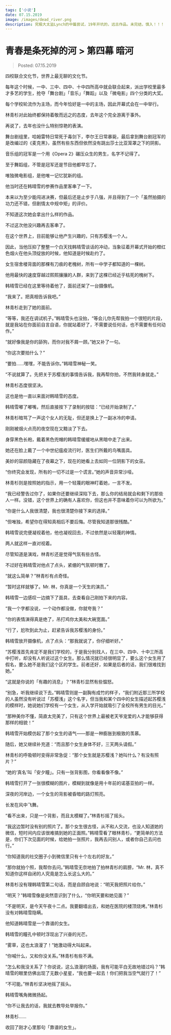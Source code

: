 ```yaml
---
tags: ['小说']
date: 07.15.2019
image: /images/dead_river.png
description: 究极大太监Lynch的中篇尝试，19年开坑的，远古作品。未完结，慎入！！！
---
```


# 青春是条死掉的河 > 第四幕 暗河

> Posted: 07.15.2019

<Tag />

四校联合文化节，世界上最无聊的文化节。

每年这个时候，一中、三中、四中、十中四所高中就会联合起来，派出学校里最多才多艺的学生，抢夺「舞台剧」「音乐」「舞蹈」以及「微电影」四个分类的大奖。

每个学校轮流作为主场，而今年恰好是一中的主场，因此开幕式会在一中举行。

林青杉对此始终都保持着敬而远之的态度，去年这个完全游离于事外。

再说了，去年也没什么特别惊艳的表演。

舞台剧组里，哈姆雷特日常死于毒剑下，李尔王日常暴毙，最后拿到舞台剧冠军的是改编过的《麦克黑》，虽然有些东西但依然没有跳出莎士比亚笼罩之下的阴影。

音乐组的冠军是一个用《Opera 2》碾压众生的男生，名字不记得了。

至于舞蹈组，不管是冠军还是节目他都早忘了。

唯独微电影组，是他唯一记忆犹新的组。

他当时还在韩晴雪的参赛作品里客串了一下。

本来以为至少能闯进决赛，但最后还是止步于八强，并且得到了一个「虽然拍摄的功力还不错，但剧情太中规中矩」的评价。

不知道这次她会拿出什么样的作品。

不过这次他没兴趣再去客串了。

在这个世界上，目前能够让他产生兴趣的，只有苏樱浅一个人。

因此，当他压抑了整整一个白天找韩晴雪谈话的冲动，当象征着开幕式开始的橙红色烟火在他头顶绽放的时候，他知道是时候赴约了。

女生宿舍楼背面的那棵有刀痕的老槐树，所有一中学子都知道的一棵树。

他用最快的速度穿越过熙熙攘攘的人群，来到了这棵已经近乎枯死的槐树下。

韩晴雪已经在这里等待着他了，面前还架了一台摄像机。

“我来了。把真相告诉我吧。”

林青杉走到了她的面前。

“等等，我还在调试机子。”韩晴雪头也没抬，“等会儿你先帮我拍一个很短的片段，就是我站在你面前自言自语，你就站着好了，不需要说任何话，也不需要有任何动作。”

“就好像我是你的舔狗，而你对我不屑一顾。”她又补了一句。

“你这次要拍什么？”

“要拍……嘿嘿，不能告诉你。”韩晴雪神秘一笑。

“不说就算了。先把关于苏樱浅的事情告诉我，我再帮你拍，不然我转身就走。”

林青杉态度很坚决。

这也是他一直以来面对韩晴雪的态度。

韩晴雪嘟了嘟嘴，然后直接按下了录制的按钮：“已经开始录制了。”

林青杉暗骂了一声这个女人的无耻，但还是换上了一副冰冷的申请。

刚刚被烟火点亮的夜空现在又黯淡了下去。

身穿黑色长袍，戴着黑色兜帽的韩晴雪缓缓地从黑暗中走了出来。

她还在脸上戴了一个中世纪瘟疫流行时，医生们所戴的鸟嘴面具。

美妙的容颜隐藏在了夜幕之下，现在的她看上去如同一位阴影下的女巫。

“你终究会发现，所有的一切不过是一个谎言。”她的声音异常沙哑。

林青杉则是按照她的指示，用一个轻蔑的眼神盯着她，一言不发。

“我已经警告过你了，如果你还要继续深陷下去，那么你的结局就会和剩下的那些人一样。没错，这个世界上的确有人喜欢你，但这也并不意味着你可以为所欲为。”

“你是什么人我很清楚，我也很清楚你接下来的选择。”

“但唯独，希望你在得知真相后不要后悔。尽管我知道那很残酷。”

韩晴雪说完便凝视着他，他也凝视回去，不过依然是以轻蔑的神情。

两人就这样一直对视着。

尽管知道是演戏，林青杉还是觉得气氛有些古怪。

不过好在韩晴雪对他点了点头，紧绷的气氛顿时散了。

“就这么简单？”林青杉有点奇怪。

“暂时这样就够了。Mr. 林，你真是一个天生的演员。”

韩晴雪一边感叹一边摘下了面具，去查看自己刚拍下来的内容。

“我一个字都没说，一个动作都没做，你就夸我？”

“你的表情演得真是绝了，吊打鸡你太美和大碗宽面。”

“行了，尬吹到此为止，赶紧告诉我苏樱浅的身份。”

韩晴雪放开摄像机，点了点头：“那我就说了，你仔细听好。”

“苏樱浅首先肯定不是我们学校的，于是我分别找人，在三中、四中、十中三所高中打听，却没有人听说过这个女生。那么情况就已经很明显了，要么这个女生用了假名，要么她不是我们这个区的学生。前者还好，如果是后者的话，我们很难找到她。”

“这就是你说的「有趣的消息」？”林青杉显然有些愠怒。

“别急，听我继续说下去。”韩晴雪则是一副胸有成竹的样子，“我们附近那三所学校的人虽然没有听说过「苏樱浅」这个名字，但当我和某个四中的女生描述起苏樱浅的模样时，她说她们学校有一个女生，从入学开始就吸引了全校所有男生的目光。”

“那种美你不懂，简直太完美了，只有这个世界上最被老天爷宠爱的人才能够获得那样的相貌！”

韩晴雪开始模仿起了那个女生的语气——那是一种膨胀到极致的羡慕。

随后，她又继续补充道：“而且那个女生身体不好，三天两头请假。”

林青杉的呼吸顿时变得非常急促：“那个女生就是苏樱浅？她叫什么？有没有照片？”

“她的‘真名’叫「安夕瞳」。只有一张背影图，你看看像不像。”

韩晴雪打开了一张很模糊的图片，模糊到就像是用十年前的诺基亚拍的一样。

深夜的河岸边，一个女生的背影被昏暗的路灯照亮。

长发在风中飞舞。

“看不出来，只是一个背影，而且太模糊了。”林青杉摇了摇头。

“我这边暂时没有别的照片了。那个女生很古怪，从不和人交流，也没人知道她的微信，短时间内应该很难搞到她的正面照。”韩晴雪看了眼林青杉，“更简单的方法是，你们下次见面的时候，给她拍一张照片，我再去问别人，或者你自己去问也行。”

“你知道我的社交圈子小到微信里只有十个左右的好友。”

“那你就拍个照，我帮你去问。”韩晴雪无奈地拍了拍林青杉的肩膀，“Mr. 林，真不知道你这样自闭的人究竟是怎么长这么大的。”

林青杉没有理韩晴雪第二句话，而是自顾自地说：“明天我把照片给你。”

“明天？”韩晴雪像是突然意识到了什么，“你明天要和她见面？”

“不是明天，是今天午夜十二点。我要翻墙出去，和她在医院的楼顶烧烤。”林青杉没有对韩晴雪隐瞒。

他知道韩晴雪是一个靠谱的女生。

韩晴雪的瞳孔中顿时浮现出了兴奋的光芒。

“雾草，这也太浪漫了！”她激动得大叫起来。

“你喊什么，又和你没关系。”林青杉有些不满。

“怎么和我没关系了？你说说，这么浪漫的场面，我有可能平白无故地错过吗？”韩晴雪的眼里仿佛出现了无数小星星，“我也要一起去！你们把我当空气就行了！”

“不可能。”林青杉坚决地摇了摇头。

韩晴雪嘴角微微扬起。

“你不让我去的话，我就去教导处举报你。”

林青杉……

收回了刚才心里那句「靠谱的女生」。

<Chirpy />
